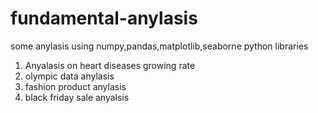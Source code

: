 # fundamental-anylasis
some anylasis using numpy,pandas,matplotlib,seaborne python libraries
1. Anyalasis on heart diseases growing rate
2. olympic data anylasis
3. fashion product anylasis
4. black friday sale anyalsis
